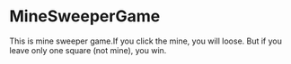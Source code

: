 # MineSweeperGame
This is mine sweeper game.If you click the mine, you will loose. But if you leave only one square (not mine), you win.
